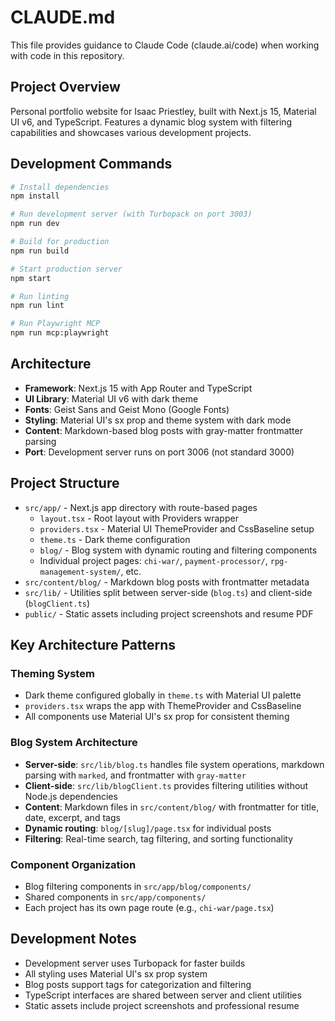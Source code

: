 # CLAUDE.md

This file provides guidance to Claude Code (claude.ai/code) when working with code in this repository.

## Project Overview

Personal portfolio website for Isaac Priestley, built with Next.js 15, Material UI v6, and TypeScript. Features a dynamic blog system with filtering capabilities and showcases various development projects.

## Development Commands

```bash
# Install dependencies
npm install

# Run development server (with Turbopack on port 3003)
npm run dev

# Build for production
npm run build

# Start production server
npm start

# Run linting
npm run lint

# Run Playwright MCP
npm run mcp:playwright
```

## Architecture

- **Framework**: Next.js 15 with App Router and TypeScript
- **UI Library**: Material UI v6 with dark theme
- **Fonts**: Geist Sans and Geist Mono (Google Fonts)
- **Styling**: Material UI's sx prop and theme system with dark mode
- **Content**: Markdown-based blog posts with gray-matter frontmatter parsing
- **Port**: Development server runs on port 3006 (not standard 3000)

## Project Structure

- `src/app/` - Next.js app directory with route-based pages
  - `layout.tsx` - Root layout with Providers wrapper
  - `providers.tsx` - Material UI ThemeProvider and CssBaseline setup
  - `theme.ts` - Dark theme configuration
  - `blog/` - Blog system with dynamic routing and filtering components
  - Individual project pages: `chi-war/`, `payment-processor/`, `rpg-management-system/`, etc.
- `src/content/blog/` - Markdown blog posts with frontmatter metadata
- `src/lib/` - Utilities split between server-side (`blog.ts`) and client-side (`blogClient.ts`)
- `public/` - Static assets including project screenshots and resume PDF

## Key Architecture Patterns

### Theming System
- Dark theme configured globally in `theme.ts` with Material UI palette
- `providers.tsx` wraps the app with ThemeProvider and CssBaseline
- All components use Material UI's sx prop for consistent theming

### Blog System Architecture
- **Server-side**: `src/lib/blog.ts` handles file system operations, markdown parsing with `marked`, and frontmatter with `gray-matter`
- **Client-side**: `src/lib/blogClient.ts` provides filtering utilities without Node.js dependencies
- **Content**: Markdown files in `src/content/blog/` with frontmatter for title, date, excerpt, and tags
- **Dynamic routing**: `blog/[slug]/page.tsx` for individual posts
- **Filtering**: Real-time search, tag filtering, and sorting functionality

### Component Organization
- Blog filtering components in `src/app/blog/components/`
- Shared components in `src/app/components/`
- Each project has its own page route (e.g., `chi-war/page.tsx`)

## Development Notes

- Development server uses Turbopack for faster builds
- All styling uses Material UI's sx prop system
- Blog posts support tags for categorization and filtering
- TypeScript interfaces are shared between server and client utilities
- Static assets include project screenshots and professional resume